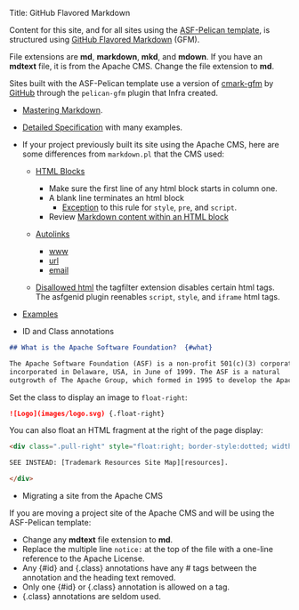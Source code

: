 Title: GitHub Flavored Markdown

Content for this site, and for all sites using the [ASF-Pelican template](asf-pelican.html), is structured using [GitHub Flavored Markdown][3] (GFM).

File extensions are **md**, **markdown**, **mkd**, and **mdown**. If you have an **mdtext** file, it is from the Apache CMS. Change the file extension to **md**.

Sites built with the ASF-Pelican template use a version of [cmark-gfm][1] by [GitHub][2] through the `pelican-gfm` plugin that Infra created.

- [Mastering Markdown][3].

- [Detailed Specification][4] with many examples.

- If your project previously built its site using the Apache CMS, here are some differences from `markdown.pl` that the CMS used:

  - [HTML Blocks][5]
    - Make sure the first line of any html block starts in column one.
    - A blank line terminates an html block
      - [Exception][6] to this rule for `style`, `pre`, and `script`.
    - Review [Markdown content within an HTML block][7]

  - [Autolinks][8]
    - [www][9]
    - [url][10]
    - [email][11]

  - [Disallowed html][12] the tagfilter extension disables certain html tags. The asfgenid plugin reenables `script`, `style`, and `iframe` html tags.
    
- [Examples][13]

- ID and Class annotations

```md
## What is the Apache Software Foundation?  {#what}

The Apache Software Foundation (ASF) is a non-profit 501(c)(3) corporation,
incorporated in Delaware, USA, in June of 1999. The ASF is a natural
outgrowth of The Apache Group, which formed in 1995 to develop the Apache HTTP Server.
```

Set the class to display an image to `float-right`:

```md
![Logo](images/logo.svg) {.float-right}
```

You can also float an HTML fragment at the right of the page display:

```html
<div class=".pull-right" style="float:right; border-style:dotted; width:200px; padding:5px; margin:5px">

SEE INSTEAD: [Trademark Resources Site Map][resources].

</div>
```

- Migrating a site from the Apache CMS

If you are moving a project site of the Apache CMS and will be using the ASF-Pelican template:

  - Change any **mdtext** file extension to **md**.
  - Replace the multiple line `notice:` at the top of the file with a one-line reference to the Apache License.
  - Any {#id} and {.class} annotations have any # tags between the annotation and the heading text removed.
  - Only one {#id} or {.class} annotation is allowed on a tag.
  - {.class} annotations are seldom used.


[1]: https://github.com/github/cmark-gfm
[2]: https://github.blog/2017-03-14-a-formal-spec-for-github-markdown/
[3]: https://guides.github.com/features/mastering-markdown/
[4]: https://github.github.com/gfm/
[5]: https://github.github.com/gfm/#html-block
[6]: https://github.github.com/gfm/#example-139
[7]: https://github.github.com/gfm/#example-122
[8]: https://github.github.com/gfm/#autolink
[9]: https://github.github.com/gfm/#extended-www-autolink
[10]: https://github.github.com/gfm/#extended-url-autolink
[11]: https://github.github.com/gfm/#extended-email-autolink
[12]: https://github.github.com/gfm/#disallowed-raw-html-extension-
[13]: https://sindresorhus.com/github-markdown-css/

